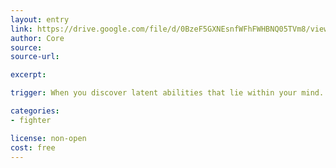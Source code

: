 ```yaml
---
layout: entry
link: https://drive.google.com/file/d/0BzeF5GXNEsnfWFhFWHBNQ05TVm8/view
author: Core
source:
source-url:

excerpt:

trigger: When you discover latent abilities that lie within your mind...

categories:
- fighter

license: non-open
cost: free
---
```

